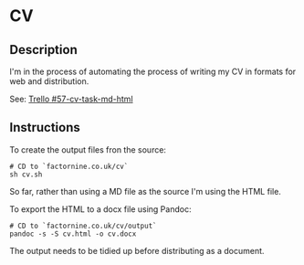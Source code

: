 # CV

## Description

I'm in the process of automating the process of writing my CV in formats for web and distribution.

See: [Trello #57-cv-task-md-html](russellwenban1+52f3c97a4fe671c230c877f0+54f5fd00a74831cf3d0f28b5+9fb7cea7a3d6d74d13d5ae12cc14ed4625972d2e@boards.trello.com)




## Instructions

To create the output files fron the source:

```
# CD to `factornine.co.uk/cv`
sh cv.sh
```

So far, rather than using a MD file as the source I'm using the HTML file.

To export the HTML to a docx file using Pandoc:

```
# CD to `factornine.co.uk/cv/output`
pandoc -s -S cv.html -o cv.docx
```

The output needs to be tidied up before distributing as a document.



